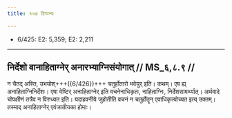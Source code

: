```yaml
---
title: १५७ टिप्पन्यः

---
```

- 6/425: E2: 5,359; E2: 2,211

____________________________________________


## निर्देशो वानाहिताग्नेर् अनारभ्याग्निसंयोगात् // MS_६,८.९ //

न चैतद् अस्ति, उभयोश्+++({6/426})+++ चतुर्होतारो भवेयुर् इति। कथम्। एष ह्य् अनाहिताग्निनिर्देशः। एषा वेष्टिर् अनाहिताग्नेर् इति वचनेनाधिकृतः, नाहिताग्निः, निर्देशसामर्थ्यात्। अर्थवादे चोपक्षीणं तत्रैव न विरुध्यत इति। यदाहवनीये जुहोतीति वचनं न चतुर्होतॄन् एवाधिकृत्योच्यत इत्य् उक्तम्। तस्माद् अनाहिताग्नेर् एवंजातीयका होमाः।
